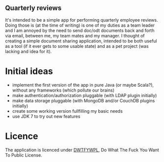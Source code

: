 ## Quarterly reviews
It's intended to be a simple app for performing quarterly employee reviews. Doing those is (at the time of writing) is one of my duties as a team leader and I am annoyed by the need to send doc/odt documents back and forth via email, between me, my team mates and my manager. I thought of creating a simple document sharing application, intended to be both useful as a tool (if it ever gets to some usable state) and as a pet project (was lacking and idea for it).

# Initial ideas
*  implement the first version of the app in pure Java (or maybe Scala?), without any frameworks (which pollute our brains)
* make authentication/authorization pluggable (with LDAP plugin initially)
* make data storage pluggable (with MongoDB and/or CouchDB plugins initially)
* create some working version fullfilling my basic needs
* use JDK 7 to try out new features

# Licence
The application is licenced under [DWTFYWPL](http://sam.zoy.org/wtfpl/COPYING), Do What The Fuck You Want To Public License.
